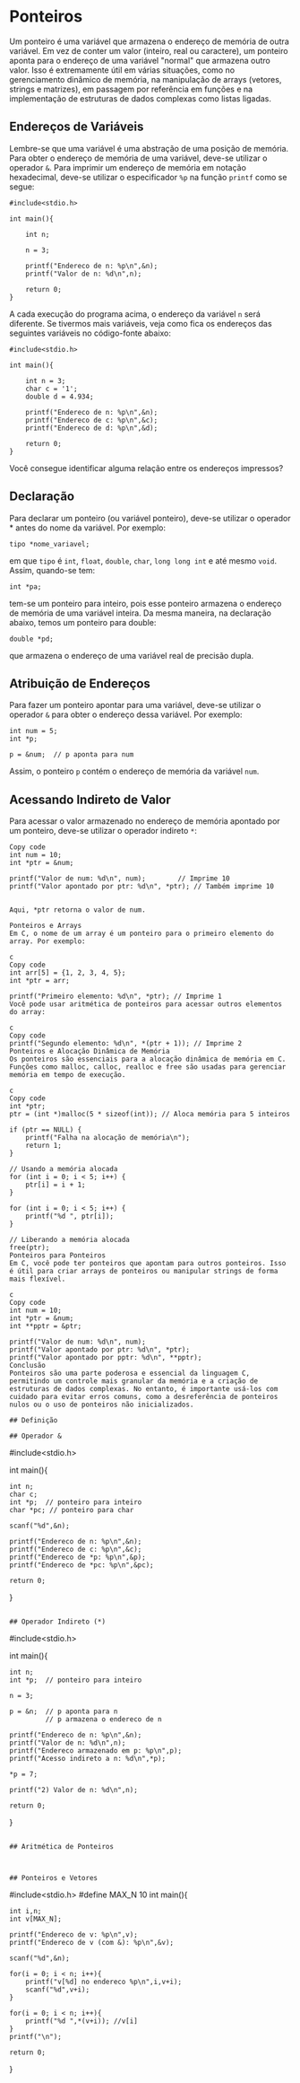 # Ponteiros

Um ponteiro é uma variável que armazena o endereço de memória de outra variável. Em vez de conter um valor (inteiro, real ou caractere), um ponteiro aponta para o endereço de uma variável "normal" que armazena outro valor. Isso é extremamente útil em várias situações, como no gerenciamento dinâmico de memória, na manipulação de arrays (vetores, strings e matrizes), em passagem por referência em funções e na implementação de estruturas de dados complexas como listas ligadas.

## Endereços de Variáveis

Lembre-se que uma variável é uma abstração de uma posição de memória. Para obter o endereço de memória de uma variável, deve-se utilizar o operador ```&```. Para imprimir um endereço de memória em notação hexadecimal, deve-se utilizar o especificador ```%p``` na função ```printf``` como se segue:

```
#include<stdio.h>

int main(){

    int n;

    n = 3;

    printf("Endereco de n: %p\n",&n);
    printf("Valor de n: %d\n",n);

    return 0;
}
```

A cada execução do programa acima, o endereço da variável ```n``` será diferente. Se tivermos mais variáveis, veja como fica os endereços das seguintes variáveis no código-fonte abaixo:

```
#include<stdio.h>

int main(){

    int n = 3;
    char c = '1';
    double d = 4.934;

    printf("Endereco de n: %p\n",&n);
    printf("Endereco de c: %p\n",&c);
    printf("Endereco de d: %p\n",&d);

    return 0;
}
```

Você consegue identificar alguma relação entre os endereços impressos?


## Declaração

Para declarar um ponteiro (ou variável ponteiro), deve-se utilizar o operador * antes do nome da variável. Por exemplo:

```
tipo *nome_variavel;
```

em que ```tipo``` é ```int```, ```float```, ```double```, ```char```, ```long long int``` e até mesmo ```void```.  Assim, quando-se tem:

```
int *pa;
```

tem-se um ponteiro para inteiro, pois esse ponteiro armazena o endereço de memória de uma variável inteira. Da mesma maneira, na declaração abaixo, temos um ponteiro para double:

```
double *pd;
```

que armazena o endereço de uma variável real de precisão dupla.

## Atribuição de Endereços

Para fazer um ponteiro apontar para uma variável, deve-se utilizar o operador ```&``` para obter o endereço dessa variável. Por exemplo:

```
int num = 5;
int *p;

p = &num;  // p aponta para num
```

Assim, o ponteiro ```p``` contém o endereço de memória da variável ```num```. 

## Acessando Indireto de Valor

Para acessar o valor armazenado no endereço de memória apontado por um ponteiro, deve-se utilizar o operador indireto ```*```:

```
Copy code
int num = 10;
int *ptr = &num;

printf("Valor de num: %d\n", num);        // Imprime 10
printf("Valor apontado por ptr: %d\n", *ptr); // Também imprime 10


Aqui, *ptr retorna o valor de num.

Ponteiros e Arrays
Em C, o nome de um array é um ponteiro para o primeiro elemento do array. Por exemplo:

c
Copy code
int arr[5] = {1, 2, 3, 4, 5};
int *ptr = arr;

printf("Primeiro elemento: %d\n", *ptr); // Imprime 1
Você pode usar aritmética de ponteiros para acessar outros elementos do array:

c
Copy code
printf("Segundo elemento: %d\n", *(ptr + 1)); // Imprime 2
Ponteiros e Alocação Dinâmica de Memória
Os ponteiros são essenciais para a alocação dinâmica de memória em C. Funções como malloc, calloc, realloc e free são usadas para gerenciar memória em tempo de execução.

c
Copy code
int *ptr;
ptr = (int *)malloc(5 * sizeof(int)); // Aloca memória para 5 inteiros

if (ptr == NULL) {
    printf("Falha na alocação de memória\n");
    return 1;
}

// Usando a memória alocada
for (int i = 0; i < 5; i++) {
    ptr[i] = i + 1;
}

for (int i = 0; i < 5; i++) {
    printf("%d ", ptr[i]);
}

// Liberando a memória alocada
free(ptr);
Ponteiros para Ponteiros
Em C, você pode ter ponteiros que apontam para outros ponteiros. Isso é útil para criar arrays de ponteiros ou manipular strings de forma mais flexível.

c
Copy code
int num = 10;
int *ptr = &num;
int **pptr = &ptr;

printf("Valor de num: %d\n", num);
printf("Valor apontado por ptr: %d\n", *ptr);
printf("Valor apontado por pptr: %d\n", **pptr);
Conclusão
Ponteiros são uma parte poderosa e essencial da linguagem C, permitindo um controle mais granular da memória e a criação de estruturas de dados complexas. No entanto, é importante usá-los com cuidado para evitar erros comuns, como a desreferência de ponteiros nulos ou o uso de ponteiros não inicializados.

## Definição

## Operador &

```
#include<stdio.h>

int main(){

    int n;
    char c;
    int *p;  // ponteiro para inteiro
    char *pc; // ponteiro para char

    scanf("%d",&n);

    printf("Endereco de n: %p\n",&n);
    printf("Endereco de c: %p\n",&c);
    printf("Endereco de *p: %p\n",&p);
    printf("Endereco de *pc: %p\n",&pc);

    return 0;
}
```

## Operador Indireto (*)

```
#include<stdio.h>

int main(){

    int n;
    int *p;  // ponteiro para inteiro

    n = 3;

    p = &n;  // p aponta para n
             // p armazena o endereco de n

    printf("Endereco de n: %p\n",&n);
    printf("Valor de n: %d\n",n);
    printf("Endereco armazenado em p: %p\n",p);
    printf("Acesso indireto a n: %d\n",*p);

    *p = 7;

    printf("2) Valor de n: %d\n",n);

    return 0;
}
```

## Aritmética de Ponteiros



## Ponteiros e Vetores

```
#include<stdio.h>
#define MAX_N 10
int main(){

    int i,n;
    int v[MAX_N];

    printf("Endereco de v: %p\n",v);
    printf("Endereco de v (com &): %p\n",&v);

    scanf("%d",&n);

    for(i = 0; i < n; i++){
        printf("v[%d] no endereco %p\n",i,v+i);
        scanf("%d",v+i);
    }

    for(i = 0; i < n; i++){
        printf("%d ",*(v+i)); //v[i]
    }
    printf("\n");

    return 0;
}
```

